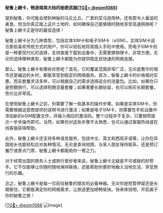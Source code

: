 **秘鲁上網卡，畅游南美大陆的秘密武器[[TG💪+ @esim1088](https://t.me/s/esim1088)]**

提到秘鲁，你可能会想到神秘的马丘比丘、广袤的亚马逊雨林，还有那令人垂涎的美食。但当你真正踏上这片土地时，如何确保自己能够随时随地享受高速网络呢？秘鲁上網卡正是你的最佳选择！

秘鲁上網卡分为几种类型，包括实体SIM卡和电子SIM卡（eSIM）。实体SIM卡适合那些喜欢传统方式的用户，你可以轻松地将其插入手机中使用。而电子SIM卡则是一种更现代化的选择，支持直接下载到设备中，无需更换物理卡，非常方便。无论你选择哪种类型，秘鲁上網卡都能为你提供稳定且快速的网络连接。

那么，秘鲁上網卡有哪些优势呢？首先，它的覆盖范围非常广泛，无论是繁华的城市还是偏远的乡村，都能享受到稳定的网络服务。其次，秘鲁上網卡的价格相对实惠，而且套餐灵活多样，可以根据自己的需求选择适合的流量包。比如，如果你只是短期旅行，可以选择短期流量套餐；如果需要长期驻留，也可以购买长期套餐，性价比非常高。

在使用秘鲁上網卡之前，你需要了解一些基本的操作步骤。如果是实体SIM卡，你需要根据运营商提供的说明书进行激活；如果是电子SIM卡，则需要在手机设置中添加新的eSIM配置文件，并输入相应的激活码。整个过程并不复杂，只要按照提示一步步操作即可。当然，如果你对这些步骤不太熟悉，也可以通过客服热线或在线客服获得帮助。

此外，秘鲁上網卡还支持多种语言服务，包括中文、英文和西班牙语等，让你在异国他乡也能轻松应对各种情况。无论是查询地图、与家人朋友保持联系，还是预订餐厅或景点门票，秘鲁上網卡都能助你一臂之力。

对于经常出国的商务人士或旅行爱好者来说，秘鲁上網卡无疑是不可或缺的好帮手。它不仅能够让你随时随地保持联络，还能帮助你更好地融入当地生活，享受旅行的乐趣。

总之，秘鲁上網卡是每一位前往秘鲁的朋友的必备神器。无论你是短暂停留还是长期居住，它都能满足你的网络需求，让旅途更加顺畅愉快。快来体验吧，开启属于你的秘鲁之旅！

[[TG💪+ @esim1088](https://t.me/s/esim1088) ![Image](https://i.postimg.cc/4NQfJmqS/Snipaste-2025-05-13-00-14-12.png)]
